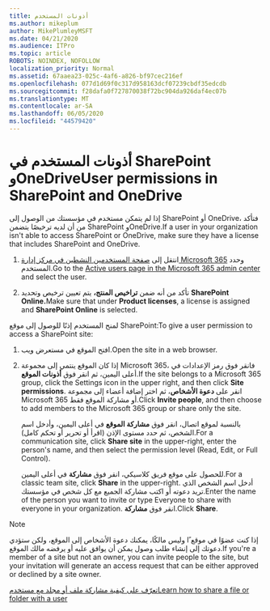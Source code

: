 ```yaml
---
title: أذونات المستخدم
ms.author: mikeplum
author: MikePlumleyMSFT
ms.date: 04/21/2020
ms.audience: ITPro
ms.topic: article
ROBOTS: NOINDEX, NOFOLLOW
localization_priority: Normal
ms.assetid: 67aaea23-025c-4af6-a826-bf97cec216ef
ms.openlocfilehash: 077d1d69f0c317d958163dcf07239cbdf35edcdb
ms.sourcegitcommit: f28dafa0f727870038f72bc904da926daf4ec07b
ms.translationtype: MT
ms.contentlocale: ar-SA
ms.lasthandoff: 06/05/2020
ms.locfileid: "44579420"
---
```

# <a name="user-permissions-in-sharepoint-and-onedrive"></a><span data-ttu-id="e3a89-102">أذونات المستخدم في SharePoint وOneDrive</span><span class="sxs-lookup"><span data-stu-id="e3a89-102">User permissions in SharePoint and OneDrive</span></span>

<span data-ttu-id="e3a89-103">إذا لم يتمكن مستخدم في مؤسستك من الوصول إلى SharePoint أو OneDrive، فتأكد من أن لديه ترخيصًا يتضمن SharePoint وOneDrive.</span><span class="sxs-lookup"><span data-stu-id="e3a89-103">If a user in your organization isn't able to access SharePoint or OneDrive, make sure they have a license that includes SharePoint and OneDrive.</span></span> 
  
1. <span data-ttu-id="e3a89-104">انتقل إلى [صفحة المستخدمين النشطين في مركز إدارة Microsoft 365](https://portal.office.com/adminportal/home#/users) وحدد المستخدم.</span><span class="sxs-lookup"><span data-stu-id="e3a89-104">Go to the [Active users page in the Microsoft 365 admin center](https://portal.office.com/adminportal/home#/users) and select the user.</span></span> 
    
2. <span data-ttu-id="e3a89-105">تأكد من أنه ضمن **تراخيص المنتج،** يتم تعيين ترخيص وتحديد **SharePoint Online.**</span><span class="sxs-lookup"><span data-stu-id="e3a89-105">Make sure that under **Product licenses**, a license is assigned and **SharePoint Online** is selected.</span></span> 
    
 <span data-ttu-id="e3a89-106">لمنح المستخدم إذنًا للوصول إلى موقع SharePoint:</span><span class="sxs-lookup"><span data-stu-id="e3a89-106">To give a user permission to access a SharePoint site:</span></span> 
  
1. <span data-ttu-id="e3a89-107">افتح الموقع في مستعرض ويب.</span><span class="sxs-lookup"><span data-stu-id="e3a89-107">Open the site in a web browser.</span></span>
    
2. <span data-ttu-id="e3a89-108">إذا كان الموقع ينتمي إلى مجموعة Microsoft 365، فانقر فوق رمز الإعدادات في أعلى اليمين، ثم انقر فوق **أذونات الموقع**.</span><span class="sxs-lookup"><span data-stu-id="e3a89-108">If the site belongs to a Microsoft 365 group, click the Settings icon in the upper right, and then click **Site permissions**.</span></span> <span data-ttu-id="e3a89-109">انقر على **دعوة الأشخاص**، ثم اختر إضافة أعضاء إلى مجموعة Microsoft 365 أو مشاركة الموقع فقط.</span><span class="sxs-lookup"><span data-stu-id="e3a89-109">Click **Invite people**, and then choose to add members to the Microsoft 365 group or share only the site.</span></span> 
    
    <span data-ttu-id="e3a89-110">بالنسبة لموقع اتصال، انقر فوق **مشاركة الموقع** في أعلى اليمين، وأدخل اسم الشخص، ثم حدد مستوى الإذن (اقرأ أو تحرير أو تحكم كامل).</span><span class="sxs-lookup"><span data-stu-id="e3a89-110">For a communication site, click **Share site** in the upper-right, enter the person's name, and then select the permission level (Read, Edit, or Full Control).</span></span> 
    
    <span data-ttu-id="e3a89-111">للحصول على موقع فريق كلاسيكي، انقر فوق **مشاركة** في أعلى اليمين.</span><span class="sxs-lookup"><span data-stu-id="e3a89-111">For a classic team site, click **Share** in the upper-right.</span></span> <span data-ttu-id="e3a89-112">أدخل اسم الشخص الذي تريد دعوته أو اكتب مشاركة الجميع مع كل شخص في مؤسستك.</span><span class="sxs-lookup"><span data-stu-id="e3a89-112">Enter the name of the person you want to invite or type Everyone to share with everyone in your organization.</span></span> <span data-ttu-id="e3a89-113">انقر فوق **مشاركة**.</span><span class="sxs-lookup"><span data-stu-id="e3a89-113">Click **Share**.</span></span>
    
> [!NOTE]
> <span data-ttu-id="e3a89-114">إذا كنت عضوًا في موقع ًا وليس مالكًا، يمكنك دعوة الأشخاص إلى الموقع، ولكن ستؤدي دعوتك إلى إنشاء طلب وصول يمكن أن يوافق عليه أو يرفضه مالك الموقع.</span><span class="sxs-lookup"><span data-stu-id="e3a89-114">If you're a member of a site but not an owner, you can invite people to the site, but your invitation will generate an access request that can be either approved or declined by a site owner.</span></span> 
  
[<span data-ttu-id="e3a89-115">تعرّف على كيفية مشاركة ملف أو مجلد مع مستخدم</span><span class="sxs-lookup"><span data-stu-id="e3a89-115">Learn how to share a file or folder with a user</span></span>](https://go.microsoft.com/fwlink/?linkid=533408)
  

